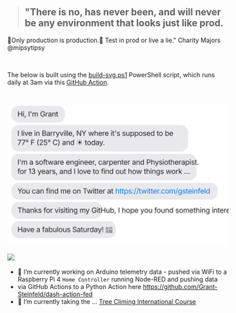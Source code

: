 > ## "There is no, has never been, and will never be any environment that looks just like prod. 

🌺Only production is production.🌺 Test in prod or live a lie." Charity Majors
@mipsytipsy

<br/>

The below is built using the [build-svg.ps1](https://github.com/grant-steinfeld/grant-steinfeld/blob/master/build-svg.ps1) PowerShell script, which runs daily at 3am via this [GitHub Action](https://github.com/grant-steinfeld/grant-steinfeld/blob/master/.github/workflows/readme.yml).

<br/>





[![](./chat.svg)](https://twitter.com/gsteinfeld)

![](https://github-readme-stats.vercel.app/api?username=grant-steinfeld&show_icons=true&theme=merko)


- 🔭 I’m currently working on Arduino telemetry data - pushed via WiFi to a Raspberry Pi 4 `Home Controller` running Node-RED and pushing data
- via GitHub Actions to a Python Action here https://github.com/Grant-Steinfeld/dash-action-fed
- 🌱 I’m currently taking the ... [Tree Climing International Course ](https://treeclimbing.com/)

<!--
**Grant-Steinfeld/Grant-Steinfeld** is a ✨ _special_ ✨ repository because its `README.md` (this file) appears on your GitHub profile.

Here are some ideas to get you started:

- 🔭 I’m currently working on ...
- 🌱 I’m currently learning ...
- 👯 I’m looking to collaborate on ...
- 🤔 I’m looking for help with ...
- 💬 Ask me about ...
- 📫 How to reach me: ...
- 😄 Pronouns: ...
- ⚡ Fun fact: ...
-->

